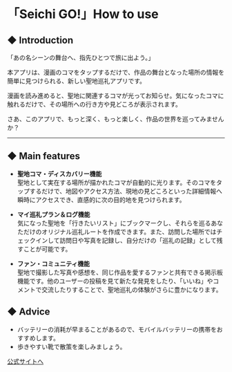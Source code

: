 # 「Seichi GO!」How to use

## ◆ Introduction
「あの名シーンの舞台へ、指先ひとつで旅に出よう。」

本アプリは、漫画のコマをタップするだけで、作品の舞台となった場所の情報を簡単に見つけられる、新しい聖地巡礼アプリです。

漫画を読み進めると、聖地に関連するコマが光ってお知らせ。気になったコマに触れるだけで、その場所への行き方や見どころが表示されます。

さあ、このアプリで、もっと深く、もっと楽しく、作品の世界を巡ってみませんか？

---

## ◆ Main features

* **聖地コマ・ディスカバリー機能**<br>聖地として実在する場所が描かれたコマが自動的に光ります。そのコマをタップするだけで、地図やアクセス方法、現地の見どころといった詳細情報へ瞬時にアクセスでき、直感的に次の目的地を見つけられます。

* **マイ巡礼プラン＆ログ機能**<br>気になった聖地を「行きたいリスト」にブックマークし、それらを巡るあなただけのオリジナル巡礼ルートを作成できます。また、訪問した場所ではチェックインして訪問日や写真を記録し、自分だけの「巡礼の記録」として残すことが可能です。

* **ファン・コミュニティ機能**<br>聖地で撮影した写真や感想を、同じ作品を愛するファンと共有できる掲示板機能です。他のユーザーの投稿を見て新たな発見をしたり、「いいね」やコメントで交流したりすることで、聖地巡礼の体験がさらに豊かになります。

## ◆ Advice
- バッテリーの消耗が早まることがあるので、モバイルバッテリーの携帯をおすすめします。
- 歩きやすい靴で散策を楽しみましょう。

[公式サイトへ](https://example.com/asj-hotel)